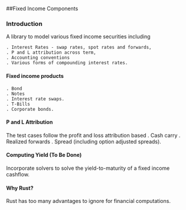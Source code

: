 ##Fixed Income Components

### Introduction

A library to model various fixed income securities including

	. Interest Rates - swap rates, spot rates and forwards,
	. P and L attribution across term,
	. Accounting conventions
	. Various forms of compounding interest rates.



#### Fixed income products

	. Bond
	. Notes
	. Interest rate swaps.
	. T-Bills
	. Corporate bonds.


#### P and L Attribution
The test cases follow the profit and loss attribution based
	. Cash carry
	. Realized forwards
	. Spread (including option adjusted spreads).

#### Computing Yield (To Be Done)

Incorporate solvers to solve the yield-to-maturity of a fixed income cashflow.


####  Why Rust?

Rust has too many advantages to ignore for financial computations.

